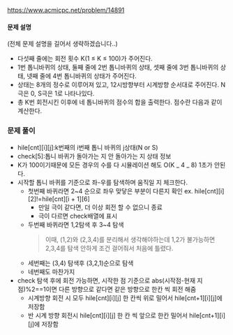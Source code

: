 https://www.acmicpc.net/problem/14891

#### 문제 설명

(전체 문제 설명을 길어서 생략하겠습니다..)

- 다섯째 줄에는 회전 횟수 K(1 ≤ K ≤ 100)가 주어진다.
- 1번 톱니바퀴의 상태, 둘째 줄에 2번 톱니바퀴의 상태, 셋째 줄에 3번 톱니바퀴의 상태, 넷째 줄에 4번 톱니바퀴의 상태가 주어진다.
- 상태는 8개의 정수로 이루어져 있고, 12시방향부터 시계방향 순서대로 주어진다. N극은 0, S극은 1로 나타나있다.
- 총 K번 회전시킨 이후에 네 톱니바퀴의 점수의 합을 출력한다. 점수란 다음과 같이 계산한다.

### 문제 풀이

- hile[cnt][i][j]:k번째의 i번째 톱니 바퀴의 j상태(N or S)
- check[5]:톱니 바퀴가 돌아가는 지 안 돌아가는 지 상태 정보
- K가 100이기때문에 모든 경우의 수를 다 시뮬레이션 해도 O(K _ 4 _ 8) 1초가 안된다.
- 시작할 톱니 바퀴를 기준으로 좌-우를 탐색하며 움직일 지 체크한다.
  - 첫번째 바퀴라면 2~4 순으로 좌우 맞닿은 부분이 다른지 확인 ex. hile[cnt][i][2]!=hile[cnt][i + 1][6]
    - 만일 극이 같다면, 더 이상 회전 할 수 없으니 종료
    - 극이 다르면 check배열에 표시
  - 두번째 바퀴라면 1,2탐색 후 3~4 탐색
    > 이때, (1,2)와 (2,3,4)를 분리해서 생각해야하는데 1,2가 불가능하면 2,3,4를 탐색 안하게 조건 걸어줘서 처음에 틀렸다.
  - 세번째는 (3,4) 탐색후 (3,2,1)순으로 탐색
  - 네번째도 마찬가지
- check 탐색 후에 회전 가능하면, 시작한 점 기준으로 abs(시작점-현재 지점)%2==1이면 다른 방향으로 같다면 같은 방향으로 한칸 씩 회전 해줌
  - 시계방향 회전 시 모두 hile[cnt][i][j] 한 칸씩 위로 밀어서 hile[cnt+1][i][j]에 저장함
  - 반 시계 방향 회전시 hile[cnt][i][j] 한 칸 씩 앞으로 한칸 밀어서 hile[cnt+1][i][j]에 저장함
